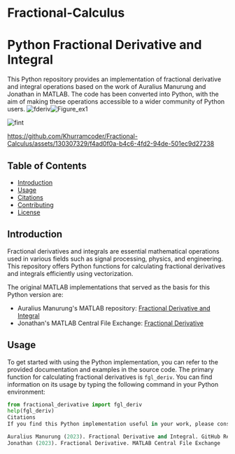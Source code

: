 # Fractional-Calculus
# Python Fractional Derivative and Integral

This Python repository provides an implementation of fractional derivative and integral operations based on the work of Auralius Manurung and Jonathan in MATLAB. The code has been converted into Python, with the aim of making these operations accessible to a wider community of Python users.
![fderiv](https://github.com/Khurramcoder/Fractional-Calculus/assets/130307329/123eee4a-a112-4efa-83ba-38e49eb80d6c)![Figure_ex1](https://github.com/Khurramcoder/Fractional-Calculus/assets/130307329/9d9a9d33-9a10-4d4a-b9ae-fb856cc676ab)

![fint](https://github.com/Khurramcoder/Fractional-Calculus/assets/130307329/fbf171df-fbbf-45a4-9a7a-d880d88fd43e)



https://github.com/Khurramcoder/Fractional-Calculus/assets/130307329/f4ad0f0a-b4c6-4fd2-94de-501ec9d27238


## Table of Contents

- [Introduction](#introduction)
- [Usage](#usage)
- [Citations](#citations)
- [Contributing](#contributing)
- [License](#license)

## Introduction

Fractional derivatives and integrals are essential mathematical operations used in various fields such as signal processing, physics, and engineering. This repository offers Python functions for calculating fractional derivatives and integrals efficiently using vectorization.

The original MATLAB implementations that served as the basis for this Python version are:
- Auralius Manurung's MATLAB repository: [Fractional Derivative and Integral](https://github.com/auralius/fractional-derivative-integral)
- Jonathan's MATLAB Central File Exchange: [Fractional Derivative](https://www.mathworks.com/matlabcentral/fileexchange/45982-fractional-derivative)

## Usage

To get started with using the Python implementation, you can refer to the provided documentation and examples in the source code. The primary function for calculating fractional derivatives is `fgl_deriv`. You can find information on its usage by typing the following command in your Python environment:

```python
from fractional_derivative import fgl_deriv
help(fgl_deriv)
Citations
If you find this Python implementation useful in your work, please consider citing the original MATLAB repositories:

Auralius Manurung (2023). Fractional Derivative and Integral. GitHub Repository
Jonathan (2023). Fractional Derivative. MATLAB Central File Exchange
